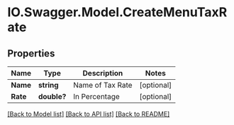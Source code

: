 # IO.Swagger.Model.CreateMenuTaxRate
## Properties

Name | Type | Description | Notes
------------ | ------------- | ------------- | -------------
**Name** | **string** | Name of Tax Rate | [optional] 
**Rate** | **double?** | In Percentage | [optional] 

[[Back to Model list]](../README.md#documentation-for-models) [[Back to API list]](../README.md#documentation-for-api-endpoints) [[Back to README]](../README.md)

